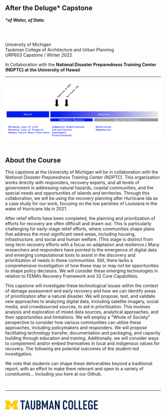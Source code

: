 ## After the Deluge* Capstone<br>

<p> 
  
**_*of Water, of Data._** <br>

<br>
<br>

University of Michigan <br>
Taubman College of Architecture and Urban Planning<br>
URP603 Capstone / Winter 2022 

In Collaboration with the **National Disaster Preparedness Training Center (NDPTC) at the University of Hawaii**

<hr>

<img src="assets/timeline.png" alt="Timeline of our Intervention" width=640>

<br>
<br>

## About the Course
This capstone at the University of Michigan will be in collaboration with the *National Disaster Preparedness Training Center (NDPTC)*. This organization works directly with responders, recovery experts, and all levels of government in addressing natural hazards, coastal communities, and the special needs and opportunities of islands and territories. Through this collaboration, we will be using the recovery planning after Hurricane Ida as a case study for our work, focusing on the low parishes of Louisiana in the wake of Hurricane Ida in 2021. 

After relief efforts have been completed, the planning and prioritization of efforts for recovery are often difficult and drawn out. This is particularly challenging for early-stage relief efforts, where communities shape plans that address the most significant need areas, including housing, infrastructure, and social and human welfare. (This stage is distinct from long-term recovery efforts with a focus on adaptation and resilience.) Many researchers and responders have pointed to the emergence of digital data and emerging computational tools to assist in the discovery and prioritization of needs in these communities. Still, there lacks a comprehensive investigation of how these may or may not be opportunities to shape policy decisions. We will consider these emerging technologies in relation to FEMA’s Recovery Framework and 32 Core Capabilities. 

This capstone will investigate these technological issues within the context of damage assessment and early recovery and how we can identify areas of prioritization after a natural disaster. We will propose, test, and validate new approaches to analyzing digital data, including satellite imagery, social media, and crowdsourced sources, to aid in prioritization. This involves analysis and exploration of mixed data sources, analytical approaches, and their opportunities and limitations. We will employ a “Whole of Society” perspective to consider how various communities can utilize these approaches, including policymakers and responders. We will propose facilitating technology transfer, documentation and packaging, and capacity building through education and training. Additionally, we will consider ways to complement and/or embed themselves in local and indigenous values for recovery. 
The following are potential outcomes of the student-led investigation. 

We note that students can shape these deliverables beyond a traditional report, with an effort to make them relevant and open to a variety of constituents... Including you here at our Github. 

<br>

<hr>

<br>

<img src="assets/taubman-logo.png" alt="UM Taubman College Logo" width=300>

